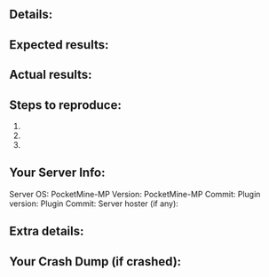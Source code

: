 ## Details:

## Expected results:

## Actual results:

## Steps to reproduce:

1. 
2. 
3. 

## Your Server Info:

Server OS: 
PocketMine-MP Version:
PocketMine-MP Commit: 
Plugin version:
Plugin Commit:
Server hoster (if any): 

## Extra details:

## Your Crash Dump (if crashed):
